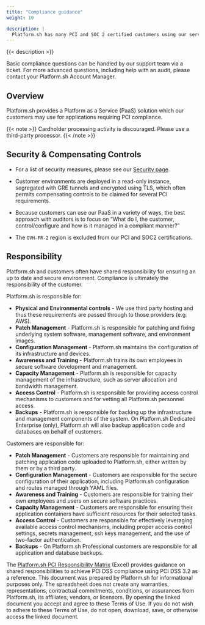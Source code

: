 ```yaml
---
title: "Compliance guidance"
weight: 10

description: |
  Platform.sh has many PCI and SOC 2 certified customers using our services. Some requirements are the responsibility of the host and others are the responsibility of the application developer.
---
```


{{< description >}}

Basic compliance questions can be handled by our support team via a ticket. For more advanced questions, including help with an audit, please contact your Platform.sh Account Manager.

## Overview

Platform.sh provides a Platform as a Service (PaaS) solution which our customers may use for applications requiring PCI compliance.

{{< note >}}
Cardholder processing activity is discouraged. Please use a third-party processor.
{{< /note >}}

## Security & Compensating Controls

* For a list of security measures, please see our [Security page](https://platform.sh/security).

* Customer environments are deployed in a read-only instance, segregated with GRE tunnels and encrypted using TLS, which often permits compensating controls to be claimed for several PCI requirements.

* Because customers can use our PaaS in a variety of ways, the best approach with auditors is to focus on “What do I, the customer, control/configure and how is it managed in a compliant manner?”

* The `OVH-FR-2` region is excluded from our PCI and SOC2 certifications.

## Responsibility

Platform.sh and customers often have shared responsibility for ensuring an up to date and secure environment.  Compliance is ultimately the responsibility of the customer.

Platform.sh is responsible for:

* **Physical and Environmental controls** - We use third party hosting and thus these requirements are passed through to those providers (e.g. AWS).
* **Patch Management** - Platform.sh is responsible for patching and fixing underlying system software, management software, and environment images.
* **Configuration Management** - Platform.sh maintains the configuration of its infrastructure and devices.
* **Awareness and Training** - Platform.sh trains its own employees in secure software development and management.
* **Capacity Management** - Platform.sh is responsible for capacity management of the infrastructure, such as server allocation and bandwidth management.
* **Access Control** - Platform.sh is responsible for providing access control mechanisms to customers and for vetting all Platform.sh personnel access.
* **Backups** - Platform.sh is responsible for backing up the infrastructure and management components of the system.  On Platform.sh Dedicated Enterprise (only), Platform.sh will also backup application code and databases on behalf of customers.

Customers are responsible for:

* **Patch Management** - Customers are responsible for maintaining and patching application code uploaded to Platform.sh, either written by them or by a third party.
* **Configuration Management** - Customers are responsible for the secure configuration of their application, including Platform.sh configuration and routes managed through YAML files.
* **Awareness and Training** - Customers are responsible for training their own employees and users on secure software practices.
* **Capacity Management** - Customers are responsible for ensuring their application containers have sufficient resources for their selected tasks.
* **Access Control** - Customers are responsible for effectively leveraging available access control mechanisms, including proper access control settings, secrets management, ssh keys management, and the use of two-factor authentication.
* **Backups** - On Platform.sh Professional customers are responsible for all application and database backups.


The [Platform.sh PCI Responsibility Matrix](https://docs.google.com/spreadsheets/d/1zLkHpdUoX1VNC3wTipl3g-Z4eHjou-57IrQxE8GH6oA/edit#gid=238986323) (Excel) provides guidance on shared responsibilities to achieve PCI DSS compliance using PCI DSS 3.2 as a reference. This document was prepared by Platform.sh for informational purposes only. The spreadsheet does not create any warranties, representations, contractual commitments, conditions, or assurances from Platform.sh, its affiliates, vendors, or licensors. By opening the linked document you accept and agree to these Terms of Use. If you do not wish to adhere to these Terms of Use, do not open, download, save, or otherwise access the linked document.
